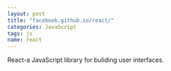 ```yaml
---
layout: post
title: "facebook.github.io/react/"
categories: JavaScript
tags: js
name: react
---
```


React-a JavaScript library for buliding user interfaces.<!--break-->
